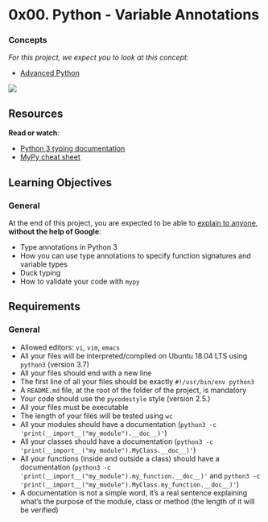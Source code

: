 # 0x00. Python - Variable Annotations

### Concepts

_For this project, we expect you to look at this concept:_

-   [Advanced Python](/concepts/554)

![](https://i.redd.it/y9y25tefi5401.png)

## Resources

**Read or watch**:

-   [Python 3 typing documentation](/rltoken/5j0OtdWh36_HVAHKJX2gaA 'Python 3 typing documentation')
-   [MyPy cheat sheet](/rltoken/Eud-nrUG7x3iT6JD2Sas-g 'MyPy cheat sheet')

## Learning Objectives

### General

At the end of this project, you are expected to be able to [explain to anyone](/rltoken/hGUom4nCewYmroS4ii_ZDQ 'explain to anyone'), **without the help of Google**:

-   Type annotations in Python 3
-   How you can use type annotations to specify function signatures and variable types
-   Duck typing
-   How to validate your code with `mypy`

## Requirements

### General

-   Allowed editors: `vi`, `vim`, `emacs`
-   All your files will be interpreted/compiled on Ubuntu 18.04 LTS using `python3` (version 3.7)
-   All your files should end with a new line
-   The first line of all your files should be exactly `#!/usr/bin/env python3`
-   A `README.md` file, at the root of the folder of the project, is mandatory
-   Your code should use the `pycodestyle` style (version 2.5.)
-   All your files must be executable
-   The length of your files will be tested using `wc`
-   All your modules should have a documentation (`python3 -c 'print(__import__("my_module").__doc__)'`)
-   All your classes should have a documentation (`python3 -c 'print(__import__("my_module").MyClass.__doc__)'`)
-   All your functions (inside and outside a class) should have a documentation (`python3 -c 'print(__import__("my_module").my_function.__doc__)'` and `python3 -c 'print(__import__("my_module").MyClass.my_function.__doc__)'`)
-   A documentation is not a simple word, it’s a real sentence explaining what’s the purpose of the module, class or method (the length of it will be verified)
